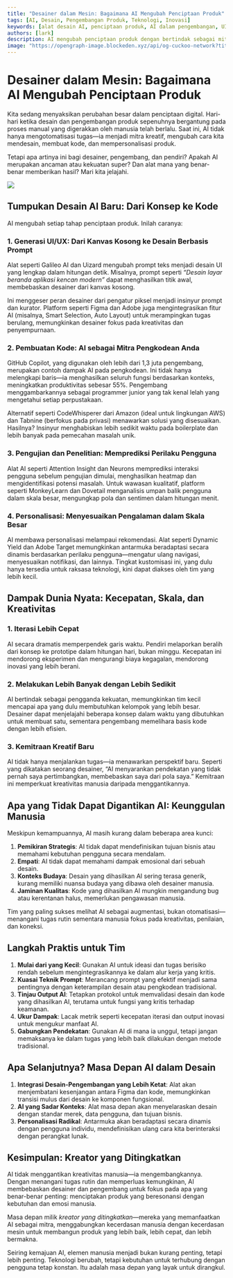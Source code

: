 ```yaml
---
title: "Desainer dalam Mesin: Bagaimana AI Mengubah Penciptaan Produk"
tags: [AI, Desain, Pengembangan Produk, Teknologi, Inovasi]
keywords: [alat desain AI, penciptaan produk, AI dalam pengembangan, UI/UX, personalisasi AI]
authors: [lark]
description: AI mengubah penciptaan produk dengan bertindak sebagai mitra kreatif dalam desain dan pengembangan. Jelajahi bagaimana alat AI seperti GitHub Copilot dan Galileo AI mengubah desain UI/UX, pembuatan kode, dan personalisasi, sambil meningkatkan kecepatan, skala, dan kreativitas dalam proses penciptaan digital.
image: "https://opengraph-image.blockeden.xyz/api/og-cuckoo-network?title=Desainer%20dalam%20Mesin%3A%20Bagaimana%20AI%20Mengubah%20Penciptaan%20Produk"
---
```


# Desainer dalam Mesin: Bagaimana AI Mengubah Penciptaan Produk

Kita sedang menyaksikan perubahan besar dalam penciptaan digital. Hari-hari ketika desain dan pengembangan produk sepenuhnya bergantung pada proses manual yang digerakkan oleh manusia telah berlalu. Saat ini, AI tidak hanya mengotomatisasi tugas—ia menjadi mitra kreatif, mengubah cara kita mendesain, membuat kode, dan mempersonalisasi produk.

Tetapi apa artinya ini bagi desainer, pengembang, dan pendiri? Apakah AI merupakan ancaman atau kekuatan super? Dan alat mana yang benar-benar memberikan hasil? Mari kita jelajahi.

![](https://opengraph-image.blockeden.xyz/api/og-cuckoo-network?title=Desainer%20dalam%20Mesin%3A%20Bagaimana%20AI%20Mengubah%20Penciptaan%20Produk)

## Tumpukan Desain AI Baru: Dari Konsep ke Kode

AI mengubah setiap tahap penciptaan produk. Inilah caranya:

### 1. **Generasi UI/UX: Dari Kanvas Kosong ke Desain Berbasis Prompt**
Alat seperti Galileo AI dan Uizard mengubah prompt teks menjadi desain UI yang lengkap dalam hitungan detik. Misalnya, prompt seperti *“Desain layar beranda aplikasi kencan modern”* dapat menghasilkan titik awal, membebaskan desainer dari kanvas kosong.

Ini menggeser peran desainer dari pengatur piksel menjadi insinyur prompt dan kurator. Platform seperti Figma dan Adobe juga mengintegrasikan fitur AI (misalnya, Smart Selection, Auto Layout) untuk merampingkan tugas berulang, memungkinkan desainer fokus pada kreativitas dan penyempurnaan.

### 2. **Pembuatan Kode: AI sebagai Mitra Pengkodean Anda**
GitHub Copilot, yang digunakan oleh lebih dari 1,3 juta pengembang, merupakan contoh dampak AI pada pengkodean. Ini tidak hanya melengkapi baris—ia menghasilkan seluruh fungsi berdasarkan konteks, meningkatkan produktivitas sebesar 55%. Pengembang menggambarkannya sebagai programmer junior yang tak kenal lelah yang mengetahui setiap perpustakaan.

Alternatif seperti CodeWhisperer dari Amazon (ideal untuk lingkungan AWS) dan Tabnine (berfokus pada privasi) menawarkan solusi yang disesuaikan. Hasilnya? Insinyur menghabiskan lebih sedikit waktu pada boilerplate dan lebih banyak pada pemecahan masalah unik.

### 3. **Pengujian dan Penelitian: Memprediksi Perilaku Pengguna**
Alat AI seperti Attention Insight dan Neurons memprediksi interaksi pengguna sebelum pengujian dimulai, menghasilkan heatmap dan mengidentifikasi potensi masalah. Untuk wawasan kualitatif, platform seperti MonkeyLearn dan Dovetail menganalisis umpan balik pengguna dalam skala besar, mengungkap pola dan sentimen dalam hitungan menit.

### 4. **Personalisasi: Menyesuaikan Pengalaman dalam Skala Besar**
AI membawa personalisasi melampaui rekomendasi. Alat seperti Dynamic Yield dan Adobe Target memungkinkan antarmuka beradaptasi secara dinamis berdasarkan perilaku pengguna—mengatur ulang navigasi, menyesuaikan notifikasi, dan lainnya. Tingkat kustomisasi ini, yang dulu hanya tersedia untuk raksasa teknologi, kini dapat diakses oleh tim yang lebih kecil.

## Dampak Dunia Nyata: Kecepatan, Skala, dan Kreativitas

### 1. **Iterasi Lebih Cepat**
AI secara dramatis memperpendek garis waktu. Pendiri melaporkan beralih dari konsep ke prototipe dalam hitungan hari, bukan minggu. Kecepatan ini mendorong eksperimen dan mengurangi biaya kegagalan, mendorong inovasi yang lebih berani.

### 2. **Melakukan Lebih Banyak dengan Lebih Sedikit**
AI bertindak sebagai pengganda kekuatan, memungkinkan tim kecil mencapai apa yang dulu membutuhkan kelompok yang lebih besar. Desainer dapat menjelajahi beberapa konsep dalam waktu yang dibutuhkan untuk membuat satu, sementara pengembang memelihara basis kode dengan lebih efisien.

### 3. **Kemitraan Kreatif Baru**
AI tidak hanya menjalankan tugas—ia menawarkan perspektif baru. Seperti yang dikatakan seorang desainer, “AI menyarankan pendekatan yang tidak pernah saya pertimbangkan, membebaskan saya dari pola saya.” Kemitraan ini memperkuat kreativitas manusia daripada menggantikannya.

## Apa yang Tidak Dapat Digantikan AI: Keunggulan Manusia

Meskipun kemampuannya, AI masih kurang dalam beberapa area kunci:
1. **Pemikiran Strategis**: AI tidak dapat mendefinisikan tujuan bisnis atau memahami kebutuhan pengguna secara mendalam.
2. **Empati**: AI tidak dapat memahami dampak emosional dari sebuah desain.
3. **Konteks Budaya**: Desain yang dihasilkan AI sering terasa generik, kurang memiliki nuansa budaya yang dibawa oleh desainer manusia.
4. **Jaminan Kualitas**: Kode yang dihasilkan AI mungkin mengandung bug atau kerentanan halus, memerlukan pengawasan manusia.

Tim yang paling sukses melihat AI sebagai augmentasi, bukan otomatisasi—menangani tugas rutin sementara manusia fokus pada kreativitas, penilaian, dan koneksi.

## Langkah Praktis untuk Tim

1. **Mulai dari yang Kecil**: Gunakan AI untuk ideasi dan tugas berisiko rendah sebelum mengintegrasikannya ke dalam alur kerja yang kritis.
2. **Kuasai Teknik Prompt**: Merancang prompt yang efektif menjadi sama pentingnya dengan keterampilan desain atau pengkodean tradisional.
3. **Tinjau Output AI**: Tetapkan protokol untuk memvalidasi desain dan kode yang dihasilkan AI, terutama untuk fungsi yang kritis terhadap keamanan.
4. **Ukur Dampak**: Lacak metrik seperti kecepatan iterasi dan output inovasi untuk mengukur manfaat AI.
5. **Gabungkan Pendekatan**: Gunakan AI di mana ia unggul, tetapi jangan memaksanya ke dalam tugas yang lebih baik dilakukan dengan metode tradisional.

## Apa Selanjutnya? Masa Depan AI dalam Desain

1. **Integrasi Desain-Pengembangan yang Lebih Ketat**: Alat akan menjembatani kesenjangan antara Figma dan kode, memungkinkan transisi mulus dari desain ke komponen fungsional.
2. **AI yang Sadar Konteks**: Alat masa depan akan menyelaraskan desain dengan standar merek, data pengguna, dan tujuan bisnis.
3. **Personalisasi Radikal**: Antarmuka akan beradaptasi secara dinamis dengan pengguna individu, mendefinisikan ulang cara kita berinteraksi dengan perangkat lunak.

## Kesimpulan: Kreator yang Ditingkatkan

AI tidak menggantikan kreativitas manusia—ia mengembangkannya. Dengan menangani tugas rutin dan memperluas kemungkinan, AI membebaskan desainer dan pengembang untuk fokus pada apa yang benar-benar penting: menciptakan produk yang beresonansi dengan kebutuhan dan emosi manusia.

Masa depan milik *kreator yang ditingkatkan*—mereka yang memanfaatkan AI sebagai mitra, menggabungkan kecerdasan manusia dengan kecerdasan mesin untuk membangun produk yang lebih baik, lebih cepat, dan lebih bermakna.

Seiring kemajuan AI, elemen manusia menjadi bukan kurang penting, tetapi lebih penting. Teknologi berubah, tetapi kebutuhan untuk terhubung dengan pengguna tetap konstan. Itu adalah masa depan yang layak untuk dirangkul.